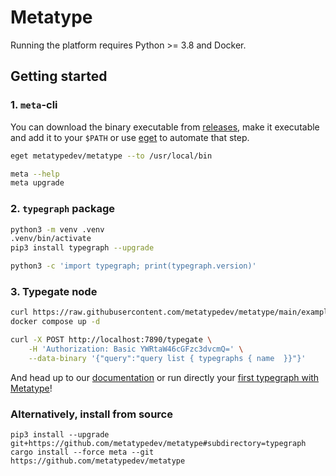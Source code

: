 # Metatype

Running the platform requires Python >= 3.8 and Docker.

## Getting started

### 1. `meta`-cli

You can download the binary executable from
[releases](https://github.com/metatypedev/metatype/releases/), make it
executable and add it to your `$PATH` or use
[eget](https://github.com/zyedidia/eget) to automate that step.

```bash
eget metatypedev/metatype --to /usr/local/bin

meta --help
meta upgrade
```

### 2. `typegraph` package

```bash
python3 -m venv .venv
.venv/bin/activate
pip3 install typegraph --upgrade

python3 -c 'import typegraph; print(typegraph.version)'
```

### 3. Typegate node

```bash
curl https://raw.githubusercontent.com/metatypedev/metatype/main/examples/docker-compose.yml -o docker-compose.yml
docker compose up -d

curl -X POST http://localhost:7890/typegate \
    -H 'Authorization: Basic YWRtaW46cGFzc3dvcmQ=' \
    --data-binary '{"query":"query list { typegraphs { name  }}"}'
```

And head up to our [documentation](https://metatype.dev) or run directly your
[first typegraph with Metatype](https://metatype.dev/docs/tutorials/quickstart)!

### Alternatively, install from source

```
pip3 install --upgrade git+https://github.com/metatypedev/metatype#subdirectory=typegraph
cargo install --force meta --git https://github.com/metatypedev/metatype
```
